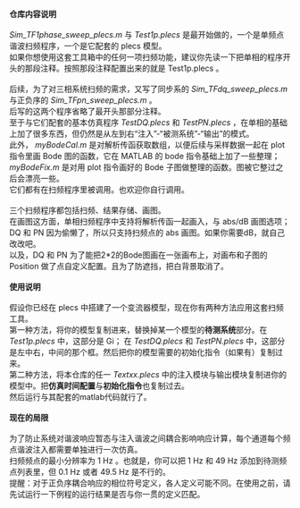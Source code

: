 **仓库内容说明**<br>
<br>
_Sim_TF1phase_sweep_plecs.m_ 与 _Test1p.plecs_ 是最开始做的，一个是单频点谐波扫频程序，一个是它配套的 plecs 模型。<br>
如果你想使用这套工具箱中的任何一项扫频功能，建议你先读一下把单相的程序开头的那段注释。按照那段注释配置出来的就是 Test1p.plecs 。<br>
<br>
后续，为了对三相系统扫频的需求，又写了同步系的 _Sim_TFdq_sweep_plecs.m_ 与正负序的 _Sim_TFpn_sweep_plecs.m_ 。<br>
后写的这两个程序省略了最开头那部分注释。<br>
至于与它们配套的基本仿真程序 _TestDQ.plecs_ 和 _TestPN.plecs_ ，在单相的基础上加了很多东西，但仍然是从左到右“注入”-“被测系统”-“输出”的模式。
<br>
此外， _myBodeCal.m_ 是对解析传函获取数组，以便后续与采样数据一起在 plot 指令里画 Bode 图的函数，它在 MATLAB 的 bode 指令基础上加了一些整理；<br>
_myBodeFix.m_ 是对用 plot 指令画好的 Bode 子图做整理的函数。图被它整过之后会漂亮一些。<br>
它们都有在扫频程序里被调用。也欢迎你自行调用。<br>
<br>
三个扫频程序都包括扫频、结果存储、画图。<br>
在画图这方面，单相扫频程序中支持将解析传函一起画入，与 abs/dB 画图选项；DQ 和 PN 因为偷懒了，所以只支持扫频点的 abs 画图。如果你需要dB，就自己改改吧。<br>
以及，DQ 和 PN 为了能把2*2的Bode图画在一张画布上，对画布和子图的 Position 做了点自定义配置。且为了防遮挡，把白背景取消了。<br>
<br>
**使用说明**<br>
<br>
假设你已经在 plecs 中搭建了一个变流器模型，现在你有两种方法应用这套扫频工具。<br>
第一种方法，将你的模型复制进来，替换掉某一个模型的**待测系统**部分。在 _Test1p.plecs_ 中，这部分是 Gi；
在 _TestDQ.plecs_ 和 _TestPN.plecs_ 中，这部分是左中右，中间的那个框。然后把你的模型需要的初始化指令（如果有）复制过来。<br>
第二种方法，将本仓库的任一 _Textxx.plecs_ 中的注入模块与输出模块复制进你的模型中。把**仿真时间配置**与**初始化指令**也复制过去。<br>
然后运行与其配套的matlab代码就行了。<br>
<br>
**现在的局限**<br>
<br>
为了防止系统对谐波响应暂态与注入谐波之间耦合影响响应计算，每个通道每个频点谐波注入都需要单独进行一次仿真。<br>
扫频频点的最小分辨率为 1 Hz 。也就是，你可以把 1 Hz 和 49 Hz 添加到待测频点列表里，但 0.1 Hz 或者 49.5 Hz 是不行的。<br>
提醒：对于正负序耦合响应的相位符号定义，各人定义可能不同。在使用之前，请先试运行一下例程的运行结果是否与你一贯的定义匹配。<br>
